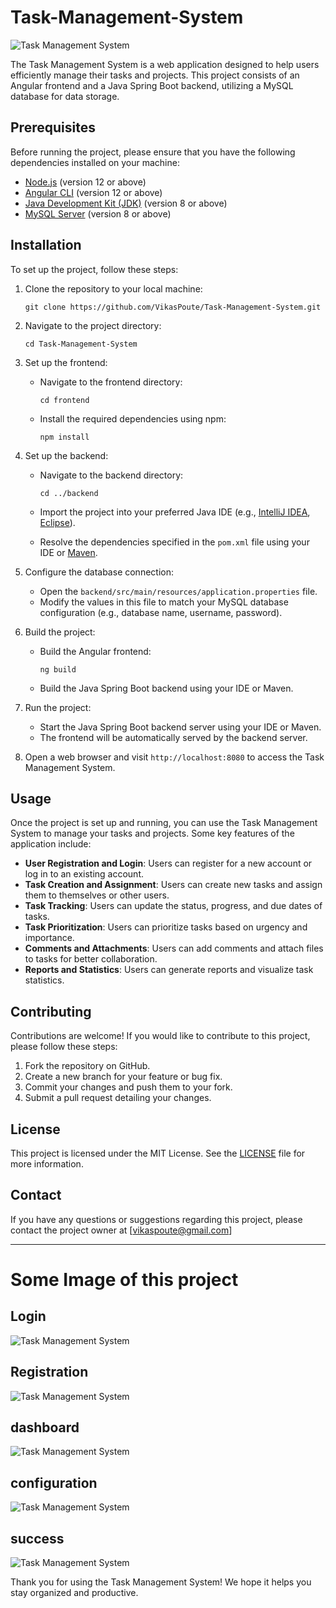 # Task-Management-System

![Task Management System](images/home.jpg)

The Task Management System is a web application designed to help users efficiently manage their tasks and projects. This project consists of an Angular frontend and a Java Spring Boot backend, utilizing a MySQL database for data storage.

## Prerequisites

Before running the project, please ensure that you have the following dependencies installed on your machine:

- [Node.js](https://nodejs.org) (version 12 or above)
- [Angular CLI](https://angular.io/cli) (version 12 or above)
- [Java Development Kit (JDK)](https://www.oracle.com/java/technologies/javase-jdk11-downloads.html) (version 8 or above)
- [MySQL Server](https://dev.mysql.com/downloads/mysql/) (version 8 or above)

## Installation

To set up the project, follow these steps:

1. Clone the repository to your local machine:

   ```
   git clone https://github.com/VikasPoute/Task-Management-System.git
   ```

2. Navigate to the project directory:

   ```
   cd Task-Management-System
   ```

3. Set up the frontend:

   - Navigate to the frontend directory:

     ```
     cd frontend
     ```

   - Install the required dependencies using npm:

     ```
     npm install
     ```

4. Set up the backend:

   - Navigate to the backend directory:

     ```
     cd ../backend
     ```

   - Import the project into your preferred Java IDE (e.g., [IntelliJ IDEA](https://www.jetbrains.com/idea/), [Eclipse](https://www.eclipse.org/ide/)).
   - Resolve the dependencies specified in the `pom.xml` file using your IDE or [Maven](https://maven.apache.org/).

5. Configure the database connection:

   - Open the `backend/src/main/resources/application.properties` file.
   - Modify the values in this file to match your MySQL database configuration (e.g., database name, username, password).

6. Build the project:

   - Build the Angular frontend:

     ```
     ng build
     ```

   - Build the Java Spring Boot backend using your IDE or Maven.

7. Run the project:

   - Start the Java Spring Boot backend server using your IDE or Maven.
   - The frontend will be automatically served by the backend server.

8. Open a web browser and visit `http://localhost:8080` to access the Task Management System.

## Usage

Once the project is set up and running, you can use the Task Management System to manage your tasks and projects. Some key features of the application include:

- **User Registration and Login**: Users can register for a new account or log in to an existing account.
- **Task Creation and Assignment**: Users can create new tasks and assign them to themselves or other users.
- **Task Tracking**: Users can update the status, progress, and due dates of tasks.
- **Task Prioritization**: Users can prioritize tasks based on urgency and importance.
- **Comments and Attachments**: Users can add comments and attach files to tasks for better collaboration.
- **Reports and Statistics**: Users can generate reports and visualize task statistics.

## Contributing

Contributions are welcome! If you would like to contribute to this project, please follow these steps:

1. Fork the repository on GitHub.
2. Create a new branch for your feature or bug fix.
3. Commit your changes and push them to your fork.
4. Submit a pull request detailing your changes.

## License

This project is licensed under the MIT License. See the [LICENSE](vikaspoute@gmail.com) file for more information.

## Contact

If you have any questions or suggestions regarding this project, please contact the project owner at [vikaspoute@gmail.com]

---

# Some Image of this project

## Login
![Task Management System](images/login.jpg)

## Registration
![Task Management System](images/register.jpg)

## dashboard
![Task Management System](images/dashboard.jpg)

## configuration 
![Task Management System](images/delete%20confirmation.jpg)

## success
![Task Management System](images/sucess.jpg)


Thank you for using the Task Management System! We hope it helps you stay organized and productive.

